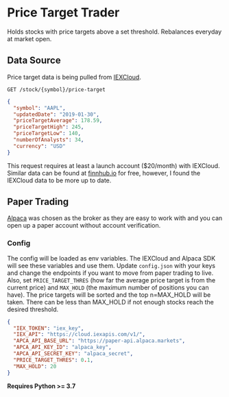 # Price Target Trader

Holds stocks with price targets above a set threshold. Rebalances everyday at market open.

## Data Source

Price target data is being pulled from [IEXCloud](https://iexcloud.io/docs/api/#price-target).

```
GET /stock/{symbol}/price-target
```

```json
{
  "symbol": "AAPL",
  "updatedDate": "2019-01-30",
  "priceTargetAverage": 178.59,
  "priceTargetHigh": 245,
  "priceTargetLow": 140,
  "numberOfAnalysts": 34,
  "currency": "USD"
}
```

This request requires at least a launch account (\$20/month) with IEXCloud. Similar data can be found at [finnhub.io](https://finnhub.io/docs/api#price-target) for free, however, I found the IEXCloud data to be more up to date.

## Paper Trading

[Alpaca](https://alpaca.markets/) was chosen as the broker as they are easy to work with and you can open up a paper account without account verification.

### Config

The config will be loaded as env variables. The IEXCloud and Alpaca SDK will see these variables and use them. Update `config.json` with your keys and change the endpoints if you want to move from paper trading to live. Also, set `PRICE_TARGET_THRES` (how far the average price target is from the current price) and `MAX_HOLD` (the maximum number of positions you can have). The price targets will be sorted and the top n=MAX_HOLD will be taken. There can be less than MAX_HOLD if not enough stocks reach the desired threshold.

```json
{
  "IEX_TOKEN": "iex_key",
  "IEX_API": "https://cloud.iexapis.com/v1/",
  "APCA_API_BASE_URL": "https://paper-api.alpaca.markets",
  "APCA_API_KEY_ID": "alpaca_key",
  "APCA_API_SECRET_KEY": "alpaca_secret",
  "PRICE_TARGET_THRES": 0.1,
  "MAX_HOLD": 20
}
```

**Requires Python >= 3.7**
